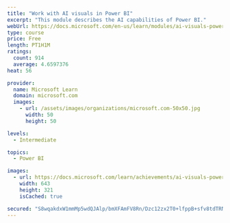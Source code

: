 ```yaml
---
title: "Work with AI visuals in Power BI"
excerpt: "This module describes the AI capabilities of Power BI."
webUrl: https://docs.microsoft.com/en-us/learn/modules/ai-visuals-power-bi/
type: course
price: Free
length: PT1H1M
ratings:
  count: 914
  average: 4.6597376
heat: 56

provider:
  name: Microsoft Learn
  domain: microsoft.com
  images:
    - url: /assets/images/organizations/microsoft.com-50x50.jpg
      width: 50
      height: 50

levels:
  - Intermediate

topics:
  - Power BI

images:
  - url: https://docs.microsoft.com/learn/achievements/ai-visuals-power-bi-social.png
    width: 643
    height: 321
    isCached: true

secured: "S8wqakdxW1mmMp5wdQJAlp/bmXFAmFV8Rn/Dzc12zx2T0+lfppB+sfv8tdTRNinxjh8WUpPYMnBueBCHs6VDi7shzwukQvco7kYJiHUpLTT26tNK3Ztj8HcdFGnI7WlhbLm0tqVtTlOmESsP+z5g8PTM74PgGuUIEaNPGPXx6/b/f5wsXW3YXcA57tDzuJ9BofccxB8EoFNH5RBgrSOO4/vqZ5RZKSs6iS92Tsgesjxlvvtm0+c1uxP2AOH4Hgjjqq2aHQOrBiWyo6bSx5CLXeaoe70S5tRPAtbLXPJkwBgYay4TMVDFMwHv4q/v22ugeb6lA4AxclRtaEh8TxNU42eYGIIo/bP0sI1itexNV2+DC7V32+S1+egAH6xyC03w362DbxqYDvd2goyQO8NSXelWnjqZKGoBDAVoh22hLd0=;MV0qLtXbuV3K/NT+A3tz7Q=="
---
```


